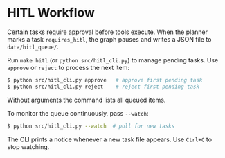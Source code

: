 # HITL Workflow

Certain tasks require approval before tools execute. When the planner marks a task `requires_hitl`, the graph pauses and writes a JSON file to `data/hitl_queue/`.

Run `make hitl` (or `python src/hitl_cli.py`) to manage pending tasks.
Use `approve` or `reject` to process the next item:

```bash
$ python src/hitl_cli.py approve   # approve first pending task
$ python src/hitl_cli.py reject    # reject first pending task
```
Without arguments the command lists all queued items.

To monitor the queue continuously, pass `--watch`:

```bash
$ python src/hitl_cli.py --watch  # poll for new tasks
```
The CLI prints a notice whenever a new task file appears. Use `Ctrl+C` to stop watching.
